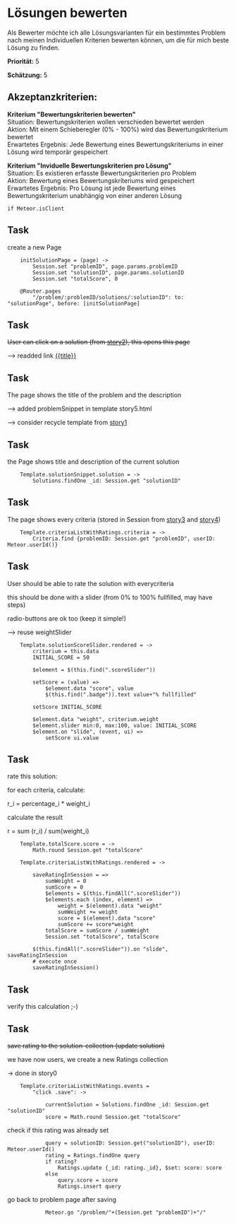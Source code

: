 # Lösungen bewerten


Als Bewerter möchte ich alle Lösungsvarianten für ein bestimmtes Problem nach meinen 
Individuellen Kriterien bewerten können, 
um die für mich beste Lösung zu finden.

**Priorität:** 5

**Schätzung:** 5

## Akzeptanzkriterien:

**Kriterium "Bewertungskriterien bewerten"**<br>
Situation: Bewertungskriterien wollen verschieden bewertet werden<br>
Aktion: Mit einem Schieberegler (0% - 100%) wird das Bewertungskriterium bewertet<br>
Erwartetes Ergebnis: Jede Bewertung eines Bewertungskriteriums in einer Lösung wird temporär gespeichert

**Kriterium "Inviduelle Bewertungskriterien pro Lösung"**<br>
Situation: Es existieren erfasste Bewertungskriterien pro Problem<br>
Aktion: Bewertung eines Bewertungskriteriums wird gespeichert<br>
Erwartetes Ergebnis: Pro Lösung ist jede Bewertung eines Bewertungskriterium unabhängig von einer anderen Lösung




	if Meteor.isClient

## Task

create a new Page 

		initSolutionPage = (page) ->
			Session.set "problemID", page.params.problemID
			Session.set "solutionID", page.params.solutionID
			Session.set "totalScore", 0

		@Router.pages
			"/problem/:problemID/solutions/:solutionID": to: "solutionPage", before: [initSolutionPage]



## Task

~~User can click on a solution (from [story2](story2.coffee.md)), this opens this page~~

--> readded link <a href="./solutions/{{_id}}">{{title}}</a>


## Task

The page shows the title of the problem and the description

--> added problemSnippet in template story5.html

--> consider recycle template from [story1](story1.coffee.md)


## Task

the Page shows title and description of the current solution

		Template.solutionSnippet.solution = ->
			Solutions.findOne _id: Session.get "solutionID"


## Task

The page shows every criteria (stored in Session 
from [story3](story3.coffee.md) and [story4](story4.coffee.md))


		Template.criteriaListWithRatings.criteria = ->
			Criteria.find {problemID: Session.get "problemID", userID: Meteor.userId()}


## Task

User should be able to rate the solution with everycriteria

this should be done with a slider (from 0% to 100% fullfilled, may have steps)

radio-buttons are ok too (keep it simple!)

--> reuse weightSlider



		Template.solutionScoreSlider.rendered = ->
			criterium = this.data
			INITIAL_SCORE = 50

			$element = $(this.find(".scoreSlider"))

			setScore = (value) =>
				$element.data "score", value
				$(this.find(".badge")).text value+"% fullfilled"

			setScore INITIAL_SCORE

			$element.data "weight", criterium.weight
			$element.slider min:0, max:100, value: INITIAL_SCORE
			$element.on "slide", (event, ui) =>
				setScore ui.value
				



## Task

rate this solution:

for each criteria, calculate:

r_i = percentage_i * weight_i

calculate the result

r = sum (r_i) / sum(weight_i)

		Template.totalScore.score = -> 
			Math.round Session.get "totalScore"

		Template.criteriaListWithRatings.rendered = ->

			saveRatingInSession = =>
				sumWeight = 0 
				sumScore = 0
				$elements = $(this.findAll(".scoreSlider"))
				$elements.each (index, element) =>
					weight = $(element).data "weight"
					sumWeight += weight
					score = $(element).data "score"
					sumScore += score*weight
				totalScore = sumScore / sumWeight
				Session.set "totalScore", totalScore

			$(this.findAll(".scoreSlider")).on "slide", saveRatingInSession 
			# execute once
			saveRatingInSession()

## Task

verify this calculation ;-)

## Task

~~save rating to the solution-collection (update solution)~~

we have now users, we create a new Ratings collection

-> done in story0

		Template.criteriaListWithRatings.events =
			"click .save": ->

				currentSolution = Solutions.findOne _id: Session.get "solutionID"
				score = Math.round Session.get "totalScore"

check if this rating was already set

				query = solutionID: Session.get("solutionID"), userID: Meteor.userId()
				rating = Ratings.findOne query
				if rating?
					Ratings.update {_id: rating._id}, $set: score: score
				else
					query.score = score
					Ratings.insert query

go back to problem page after saving

				Meteor.go "/problem/"+(Session.get "problemID")+"/"






